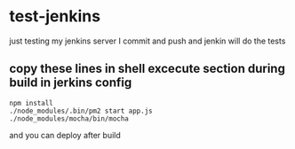 # test-jenkins
just testing my jenkins server
I commit and push and jenkin will do the tests

## copy these lines in shell excecute section during build in jerkins config
```
npm install
./node_modules/.bin/pm2 start app.js
./node_modules/mocha/bin/mocha

```

and you can deploy after build
